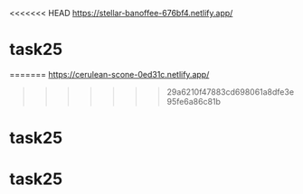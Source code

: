 <<<<<<< HEAD
https://stellar-banoffee-676bf4.netlify.app/
# task25
=======
https://cerulean-scone-0ed31c.netlify.app/
>>>>>>> 29a6210f47883cd698061a8dfe3e95fe6a86c81b
# task25
# task25
